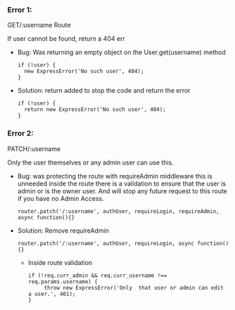 ### Error 1:
	
 GET/:username Route

 If user cannot be found, return a 404 err
	
- Bug: Was returning an empty object  on the User.get(username) method

	  if (!user) {
		new ExpressError('No such user', 404);
      }
- Solution: return added to stop the code and return the error

	  if (!user) {
		return new ExpressError('No such user', 404);
      }
	
### Error 2:
	
PATCH/:username

Only the user themselves or any admin user can use this.

- Bug: was protecting the route with requireAdmin middleware this is unneeded inside the route there is a validation to ensure that the user is admin or is the owner user. And will stop any future request to this route if you have no Admin Access.


	  router.patch('/:username', authUser, requireLogin, requireAdmin, async function(){}

- Solution: Remove requireAdmin

	  router.patch('/:username', authUser, requireLogin, async function(){}
	 
	- Inside route validation

          if (!req.curr_admin && req.curr_username !== 			  req.params.username) {
    	       throw new ExpressError('Only  that user or admin can edit a user.', 401);
   		  }

